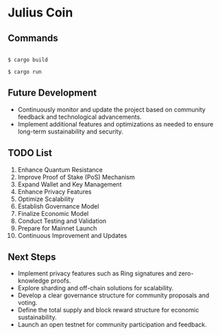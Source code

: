 # Julius Coin

## Commands

```

$ cargo build

$ cargo run

```


## Future Development

- Continuously monitor and update the project based on community feedback and technological advancements.
- Implement additional features and optimizations as needed to ensure long-term sustainability and security.
## TODO List

1. Enhance Quantum Resistance
2. Improve Proof of Stake (PoS) Mechanism
3. Expand Wallet and Key Management
4. Enhance Privacy Features
5. Optimize Scalability
6. Establish Governance Model
7. Finalize Economic Model
8. Conduct Testing and Validation
9. Prepare for Mainnet Launch
10. Continuous Improvement and Updates

## Next Steps

- Implement privacy features such as Ring signatures and zero-knowledge proofs.
- Explore sharding and off-chain solutions for scalability.
- Develop a clear governance structure for community proposals and voting.
- Define the total supply and block reward structure for economic sustainability.
- Launch an open testnet for community participation and feedback.
